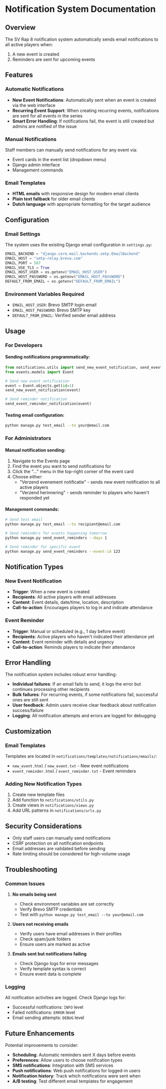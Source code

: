 # Notification System Documentation

## Overview

The SV Rap 8 notification system automatically sends email notifications to all active players when:
1. A new event is created
2. Reminders are sent for upcoming events

## Features

### Automatic Notifications
- **New Event Notifications**: Automatically sent when an event is created via the web interface
- **Recurring Event Support**: When creating recurring events, notifications are sent for all events in the series
- **Smart Error Handling**: If notifications fail, the event is still created but admins are notified of the issue

### Manual Notifications
Staff members can manually send notifications for any event via:
- Event cards in the event list (dropdown menu)
- Django admin interface 
- Management commands

### Email Templates
- **HTML emails** with responsive design for modern email clients
- **Plain text fallback** for older email clients
- **Dutch language** with appropriate formatting for the target audience

## Configuration

### Email Settings
The system uses the existing Django email configuration in `settings.py`:
```python
EMAIL_BACKEND = "django.core.mail.backends.smtp.EmailBackend"
EMAIL_HOST = "smtp-relay.brevo.com"
EMAIL_PORT = 587
EMAIL_USE_TLS = True
EMAIL_HOST_USER = os.getenv("EMAIL_HOST_USER")
EMAIL_HOST_PASSWORD = os.getenv("EMAIL_HOST_PASSWORD") 
DEFAULT_FROM_EMAIL = os.getenv("DEFAULT_FROM_EMAIL")
```

### Environment Variables Required
- `EMAIL_HOST_USER`: Brevo SMTP login email
- `EMAIL_HOST_PASSWORD`: Brevo SMTP key
- `DEFAULT_FROM_EMAIL`: Verified sender email address

## Usage

### For Developers

#### Sending notifications programmatically:
```python
from notifications.utils import send_new_event_notification, send_event_reminder_notification
from events.models import Event

# Send new event notification
event = Event.objects.get(id=1)
send_new_event_notification(event)

# Send reminder notification  
send_event_reminder_notification(event)
```

#### Testing email configuration:
```bash
python manage.py test_email --to your@email.com
```

### For Administrators

#### Manual notification sending:
1. Navigate to the Events page
2. Find the event you want to send notifications for
3. Click the "..." menu in the top-right corner of the event card
4. Choose either:
   - "Verzend evenement notificatie" - sends new event notification to all active players
   - "Verzend herinnering" - sends reminder to players who haven't responded yet

#### Management commands:
```bash
# Send test email
python manage.py test_email --to recipient@email.com

# Send reminders for events happening tomorrow
python manage.py send_event_reminders --days 1

# Send reminder for specific event
python manage.py send_event_reminders --event-id 123
```

## Notification Types

### New Event Notification
- **Trigger**: When a new event is created
- **Recipients**: All active players with email addresses
- **Content**: Event details, date/time, location, description
- **Call-to-action**: Encourages players to log in and indicate attendance

### Event Reminder  
- **Trigger**: Manual or scheduled (e.g., 1 day before event)
- **Recipients**: Active players who haven't indicated their attendance yet
- **Content**: Event reminder with details and urgency
- **Call-to-action**: Reminds players to indicate their attendance

## Error Handling

The notification system includes robust error handling:
- **Individual failures**: If an email fails to send, it logs the error but continues processing other recipients
- **Bulk failures**: For recurring events, if some notifications fail, successful ones are still sent
- **User feedback**: Admin users receive clear feedback about notification success/failure
- **Logging**: All notification attempts and errors are logged for debugging

## Customization

### Email Templates
Templates are located in `notifications/templates/notifications/emails/`:
- `new_event.html` / `new_event.txt` - New event notifications
- `event_reminder.html` / `event_reminder.txt` - Event reminders

### Adding New Notification Types
1. Create new template files
2. Add function to `notifications/utils.py`
3. Create views in `notifications/views.py`
4. Add URL patterns in `notifications/urls.py`

## Security Considerations

- Only staff users can manually send notifications
- CSRF protection on all notification endpoints
- Email addresses are validated before sending
- Rate limiting should be considered for high-volume usage

## Troubleshooting

### Common Issues

1. **No emails being sent**
   - Check environment variables are set correctly
   - Verify Brevo SMTP credentials
   - Test with `python manage.py test_email --to your@email.com`

2. **Users not receiving emails**
   - Verify users have email addresses in their profiles
   - Check spam/junk folders
   - Ensure users are marked as active

3. **Emails sent but notifications failing**
   - Check Django logs for error messages
   - Verify template syntax is correct
   - Ensure event data is complete

### Logging
All notification activities are logged. Check Django logs for:
- Successful notifications: `INFO` level
- Failed notifications: `ERROR` level
- Email sending attempts: `DEBUG` level

## Future Enhancements

Potential improvements to consider:
- **Scheduling**: Automatic reminders sent X days before events
- **Preferences**: Allow users to choose notification types
- **SMS notifications**: Integration with SMS services
- **Push notifications**: Web push notifications for logged-in users
- **Notification history**: Track which notifications were sent when
- **A/B testing**: Test different email templates for engagement
